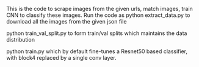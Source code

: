 This is the code to scrape images from the given urls, match images,
train CNN to classify these images.
Run the code as 
python extract_data.py to download all the images from the given json file

python train_val_split.py to form train/val splits which maintains the data
distribution

python train.py which by default fine-tunes a Resnet50 based classifier, 
with block4 replaced by a single conv layer.

